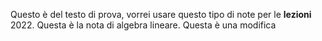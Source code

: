 Questo è del testo di prova, vorrei usare questo tipo di note per le **lezioni** 2022.
Questa è la nota di algebra lineare. Questa è una modifica
